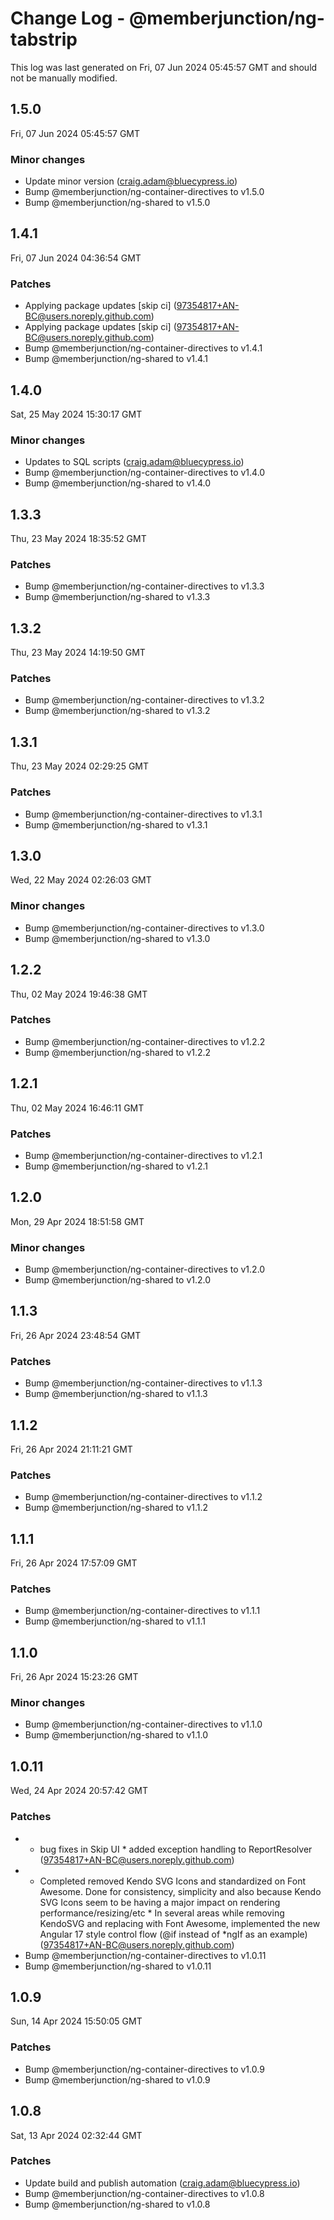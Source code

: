 # Change Log - @memberjunction/ng-tabstrip

This log was last generated on Fri, 07 Jun 2024 05:45:57 GMT and should not be manually modified.

<!-- Start content -->

## 1.5.0

Fri, 07 Jun 2024 05:45:57 GMT

### Minor changes

- Update minor version (craig.adam@bluecypress.io)
- Bump @memberjunction/ng-container-directives to v1.5.0
- Bump @memberjunction/ng-shared to v1.5.0

## 1.4.1

Fri, 07 Jun 2024 04:36:54 GMT

### Patches

- Applying package updates [skip ci] (97354817+AN-BC@users.noreply.github.com)
- Applying package updates [skip ci] (97354817+AN-BC@users.noreply.github.com)
- Bump @memberjunction/ng-container-directives to v1.4.1
- Bump @memberjunction/ng-shared to v1.4.1

## 1.4.0

Sat, 25 May 2024 15:30:17 GMT

### Minor changes

- Updates to SQL scripts (craig.adam@bluecypress.io)
- Bump @memberjunction/ng-container-directives to v1.4.0
- Bump @memberjunction/ng-shared to v1.4.0

## 1.3.3

Thu, 23 May 2024 18:35:52 GMT

### Patches

- Bump @memberjunction/ng-container-directives to v1.3.3
- Bump @memberjunction/ng-shared to v1.3.3

## 1.3.2

Thu, 23 May 2024 14:19:50 GMT

### Patches

- Bump @memberjunction/ng-container-directives to v1.3.2
- Bump @memberjunction/ng-shared to v1.3.2

## 1.3.1

Thu, 23 May 2024 02:29:25 GMT

### Patches

- Bump @memberjunction/ng-container-directives to v1.3.1
- Bump @memberjunction/ng-shared to v1.3.1

## 1.3.0

Wed, 22 May 2024 02:26:03 GMT

### Minor changes

- Bump @memberjunction/ng-container-directives to v1.3.0
- Bump @memberjunction/ng-shared to v1.3.0

## 1.2.2

Thu, 02 May 2024 19:46:38 GMT

### Patches

- Bump @memberjunction/ng-container-directives to v1.2.2
- Bump @memberjunction/ng-shared to v1.2.2

## 1.2.1

Thu, 02 May 2024 16:46:11 GMT

### Patches

- Bump @memberjunction/ng-container-directives to v1.2.1
- Bump @memberjunction/ng-shared to v1.2.1

## 1.2.0

Mon, 29 Apr 2024 18:51:58 GMT

### Minor changes

- Bump @memberjunction/ng-container-directives to v1.2.0
- Bump @memberjunction/ng-shared to v1.2.0

## 1.1.3

Fri, 26 Apr 2024 23:48:54 GMT

### Patches

- Bump @memberjunction/ng-container-directives to v1.1.3
- Bump @memberjunction/ng-shared to v1.1.3

## 1.1.2

Fri, 26 Apr 2024 21:11:21 GMT

### Patches

- Bump @memberjunction/ng-container-directives to v1.1.2
- Bump @memberjunction/ng-shared to v1.1.2

## 1.1.1

Fri, 26 Apr 2024 17:57:09 GMT

### Patches

- Bump @memberjunction/ng-container-directives to v1.1.1
- Bump @memberjunction/ng-shared to v1.1.1

## 1.1.0

Fri, 26 Apr 2024 15:23:26 GMT

### Minor changes

- Bump @memberjunction/ng-container-directives to v1.1.0
- Bump @memberjunction/ng-shared to v1.1.0

## 1.0.11

Wed, 24 Apr 2024 20:57:42 GMT

### Patches

- * bug fixes in Skip UI * added exception handling to ReportResolver (97354817+AN-BC@users.noreply.github.com)
- * Completed removed Kendo SVG Icons and standardized on Font Awesome. Done for consistency, simplicity and also because Kendo SVG Icons seem to be having a major impact on rendering performance/resizing/etc * In several areas while removing KendoSVG and replacing with Font Awesome, implemented the new Angular 17 style control flow (@if instead of *ngIf as an example) (97354817+AN-BC@users.noreply.github.com)
- Bump @memberjunction/ng-container-directives to v1.0.11
- Bump @memberjunction/ng-shared to v1.0.11

## 1.0.9

Sun, 14 Apr 2024 15:50:05 GMT

### Patches

- Bump @memberjunction/ng-container-directives to v1.0.9
- Bump @memberjunction/ng-shared to v1.0.9

## 1.0.8

Sat, 13 Apr 2024 02:32:44 GMT

### Patches

- Update build and publish automation (craig.adam@bluecypress.io)
- Bump @memberjunction/ng-container-directives to v1.0.8
- Bump @memberjunction/ng-shared to v1.0.8
